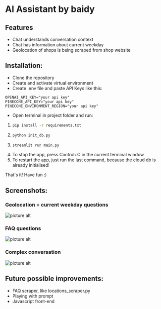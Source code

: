 # AI Assistant by baidy

## Features
* Chat understands conversation context
* Chat has information about current weekday
* Geolocation of shops is being scraped from shop website

## Installation:
* Clone the repository
* Create and activate virtual environment
* Create .env file and paste API Keys like this:
```.env
OPENAI_API_KEY="your api key"
PINECONE_API_KEY="your api key"
PINECONE_ENVIRONMENT_REGION="your api key"
```
* Open terminal in project folder and run:
1. ```bash
   pip install -r requirements.txt
   ```
2. ```bash
   python init_db.py
   ```
3. ```bash
   streamlit run main.py
   ```
4. To stop the app, press Control+C in the current terminal window
5. To restart the app, just run the last command, because the cloud db is already initialised!

That's it! Have fun :)

## Screenshots:
### Geolocation + current weekday questions
![picture alt](https://res.cloudinary.com/dbtmzypoa/image/upload/v1685623033/AI%20helper%20screenshots/i9cahs568fh219qgv3qf.png)
### FAQ questions
![picture alt](https://res.cloudinary.com/dbtmzypoa/image/upload/v1685623033/AI%20helper%20screenshots/fqgk4weo7vpkdz9d0gwu.png)
### Complex conversation
![picture alt](https://res.cloudinary.com/dbtmzypoa/image/upload/v1685568518/AI%20helper%20screenshots/w5qwhw6xay07yw9egmol.png)

## Future possible improvements:
* FAQ scraper, like locations_scraper.py
* Playing with prompt
* Javascript front-end
